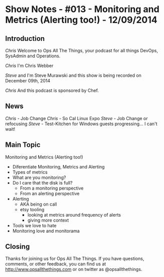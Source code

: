 Show Notes - #013 - Monitoring and Metrics (Alerting too!) - 12/09/2014
===========================

Introduction
------------
*Chris* Welcome to Ops All The Things, your podcast for all things DevOps, SysAdmin and Operations.

*Chris* I'm Chris Webber

*Steve* and I'm Steve Murawski and this show is being recorded on December 09th, 2014

*Chris* And this podcast is sponsored by Chef.

News
----
*Chris* - Job Change
*Chris* - So Cal Linux Expo
*Steve* - Job Change or refocusing
*Steve* - Test-Kitchen for Windows guests progressing... I can't wait!

Main Topic
----------
Monitoring and Metrics (Alerting too!)

- Diferentiate Monitoring, Metrics and Alerting
- Types of metrics
- What are you monitoring?
- Do I care that the disk is full?
  - From a monitoring perspective
  - From an alerting perspective
- Alerting
  - AKA being on call
  - etsy tooling
    - looking at metrics around frequency of alerts
    - giving more context
- Tools we love to hate
- Monitoring love and monitorama

Closing
-------
Thanks for joining us for Ops All The Things.  If you have questions, comments, or other feedback, you can find us at <http://www.opsallthethings.com> or on twitter as @opsallthethings.
